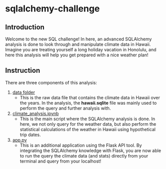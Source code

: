 # sqlalchemy-challenge

## Introduction
Welcome to the new SQL challenge! In here, an advanced SQLAlchemy analysis is done to look through and manipulate climate data in Hawaii. Imagine you are treating yourself a long holiday vacation in Honolulu, and here this analysis will help you get prepared with a nice weather plan!

## Instruction
There are three components of this analysis:

1. [data folder](https://github.com/Grace-Bijun-Li/sqlalchemy-challenge/tree/main/data)
    - This is the raw data file that contains the climate data in Hawaii over the years. In the analysis, the **hawaii.sqlite** file was mainly used to perform the query and further analysis with.
2. [climate_analysis.ipynb](https://github.com/Grace-Bijun-Li/sqlalchemy-challenge/blob/main/climate_analysis.ipynb) 
    - This is the main script where the SQLAlchemy analysis is done. In here, we not only query for the weather data, but also perform the statistical calculations of the weather in Hawaii using hypothetical trip dates.
3. [app.py](https://github.com/Grace-Bijun-Li/sqlalchemy-challenge/blob/main/app.py)
    - This is an additional application using the Flask API tool. By integrating the SQLAlchemy knowledge with Flask, you are now able to run the query the climate data (and stats) directly from your terminal and query from your localhost!
